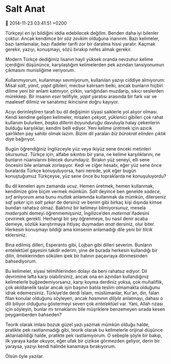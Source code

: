 Salt Anat
=========

:date: 2014-11-23 03:41:51 +0200

Türkçeyi en iyi bildiğini iddia edebilecek değilim. Benden daha iyi
bilenler çoktur. Ancak kendimce bir *söz zevkim* olduğuna inanırım. Bazı
kelimeler, bazı tamlamalar, bazı ifadeler tarifi zor bir daralma hissi
yaratır. Kaçmak gerekir, yazıyı, konuşmayı, sözü bırakıp nefes almak
gerekir.

Modern Türkçe dediğimiz lisanın hayli yüksek oranda nevzuhur kelime
içerdiğini düşününce, karşılaştığım kelimelerden pek azından
tansiyonumun çıkmasını munisliğime veriyorum.

Kullanmıyorum, kullanmayı sevmiyorum, kullanılan yazıyı ciddiye
almıyorum: Misal *salt*, *yanıt*, *yapıt* gibileri; mecbur kalırsam
belki, ancak bunların hiçbiri dilime yeni bir anlam katmıyor, çirkin,
varlığından muzdarip, sıkıcı seslerden mürekkep. Bir insanın *eser*
telifiyle, *yapıt* yaratısı arasında bir fark var ve maalesef dilimiz ve
sanatımız ikincisine doğru kayıyor.

Acıyı derinleştiren tarafı bu dil değişimin siyasi saiklerle yol alıyor
olması. Kendi kendine gelişen kelimeler, misalen *çekyat*, *yüklenici*
gibileri çok rahat kullanım bulurken, *başka dillerin boyunduruğu*
davuluyla halay çekenlerin bulduğu karşılıklar, kendini belli ediyor.
Yeni kelime üretmek için azıcık şairlikten pay sahibi olmak lazım. Bizim
dil yaraları *biz bürokrat elinden çıktık* diye bağırıyor.

Bugün öğrendiğiniz İngilizceyle yüz veya ikiyüz sene önceki metinleri
okursunuz. Türkçe için, alfabe sıkıntısı bir yana, ne kelime
karşılıklarını, ne bunların nüanslarını bilecek durumdayız. Bırakın yüz
seneyi, elli sene öncesini bile anlamak zorlaşıyor. Kedi ve ciğer
hesabı, eğer yüz sene önce buralarda Türkçe konuşuluyorsa, hani nerede,
yok eğer bugün konuştuğumuz Türkçeyse, yüz sene önce bu topraklarda ne
konuşuluyordu?

Bu dil keneleri aynı zamanda ucuz. Hemen üretmek, hemen kullanmak,
kendimize göre biçim vermek mümkün. *Salt* deyince ben genelde *sadece*,
*sırf* anlıyorum ama bunu *mutlak* anlamında kullanmak da mümkün,
dilerseniz *saf şeker* için *salt şeker* de dersiniz ve benim gibi
birkaç kişi dışında kimse bundan rahatsız olmaz. Baktınız bir kelimeyi
bilmiyorsunuz, mesela *maderşahi* demeyi öğrenmemişsiniz, İngilizce’den
*maternal* ifadesini çevirmek gerekti. Herhangi bir şey öğrenmeye, bu
nasıl denir acaba demeye, sözlük karıştırmaya ihtiyaç duymadan *anat*
dersiniz, olur biter. Herkesin konuşmayı bildiği ama kimsenin anlamadığı
dile yeni bir *tilcik* eklersiniz.

Bina edilmiş dilleri, Esperanto gibi, Lojban gibi dilleri severim.
Bunların entelektüel gayesini takdir ederim, yine de burada herkesin
kullandığı bir dilin, ilmeklerinden sökülen ipek bir halının paçavraya
dönmesinden bahsediyorum.

Bu kelimeler, siyasi telmihlerinden dolayı da beni rahatsız ediyor. Dil
devrimine lafta karşı olabilirsiniz, ancak ona en azından kullandığınız
kelimelerle buğzedemiyorsanız, karşı koyma derdiniz yoksa, çok
muhaliflik, çok akıldanelik taslar ancak işin başının batıla teslim
olmamakta olduğunu idrak edemezsiniz. Türkiye’de derdi İslam,
müslümanlar, Kur’an, din, falan filan konular olduğunu söyleyen, ancak
*hasmının diliyle* anlatmayı, dahası o dili biliyor olduğunu göstermeyi
seven çok *entelektüel* var. Yani, Allah rızası için söyleyin, bunlar mı
tırnaklarını bile müşriklere benzemeyen sırada kesen peygamberden
bahseden?

Teorik olarak imlası bozuk güzel yazı yazmak mümkün olduğu halde,
pratikte pek rastlanmadığı gibi, teorik olarak bu kelimelerle orijinal
düşünce aktarılabildiği halde, pratikte pek rastlamıyorum. O sebeple
şöyle bir bakıp, ilk yaraya kadar okuyor, eğer ufak bir çizikse
görmezden geliyor, derin bir yaraysa, yazıyı kendi halinde kanamaya
bırakıyorum.

Ölsün öyle yazılar.
